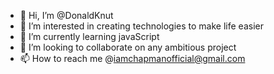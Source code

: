 - 👋 Hi, I’m @DonaldKnut
- 👀 I’m interested in creating technologies to make life easier
- 🌱 I’m currently learning javaScript
- 💞️ I’m looking to collaborate on any ambitious project
- 📫 How to reach me @iamchapmanofficial@gmail.com

<!---
DonaldKnut/DonaldKnut is a ✨ special ✨ repository because its `README.md` (this file) appears on your GitHub profile.
You can click the Preview link to take a look at your changes.
--->
